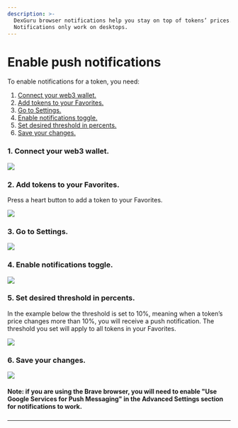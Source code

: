 ```yaml
---
description: >-
  DexGuru browser notifications help you stay on top of tokens’ prices.
  Notifications only work on desktops.
---
```


# Enable push notifications

To enable notifications for a token, you need:&#x20;

1. [Connect your web3 wallet.](enable-push-notifications.md#1.-connect-your-web3-wallet.)
2. [Add tokens to your Favorites.](enable-push-notifications.md#2.-add-tokens-to-your-favorites.)
3. [Go to Settings.](enable-push-notifications.md#3.-go-to-settings.)
4. [Enable notifications toggle.](enable-push-notifications.md#4.-enable-notifications-toggle.)
5. [Set desired threshold in percents.](enable-push-notifications.md#5.-set-desired-threshold-in-percents.)
6. [Save your changes.](enable-push-notifications.md#undefined)

### 1. **Connect your web3 wallet.**

![](https://lh6.googleusercontent.com/9\_AaLdHm5FDKHSaZksopYAgLtaSeDPU6Ch-Z93mT\_BU9S7VefJtedTMiXTCXlniFA6QqjtV0VqnZDFWkicmzk5Jrdx\_fnvU4lNSFUu8CZE75-nP8xPpXFUCNUQy-IvyCzAlRgpwO=s1600)

### 2. Add tokens to your Favorites.&#x20;

Press a heart button to add a token to your Favorites.

![](https://lh6.googleusercontent.com/H2NApHBDm1Ib9RaO9lsi32KN\_tkSzbgfWcRT2oDUAMHlAC-sy2\_SBA3L1J9UEXc6ZNXhTY\_OzjEKRT9R\_lzZMJ4B5FApxAnjXiJR9KI1uRNmnTyvsnOEOUCkOzZeZkTwPt4vMMq3=s1600)

### 3. **Go to Settings.**

![](https://lh3.googleusercontent.com/\_CkkmVOXNgI8gR00vZkO-EAZGoPrWk37B\_LEYUR1tbxH0unuz09nD5ntBCrkhjBvYhNL6O78wf0yx6ZKRGF7o9Pq3\_KQR7VbUdkiGzZzOXV0Dd96vG7KMLuPJWHDjpSCEmYTGIfr=s1600)

### 4. **Enable notifications toggle.**

![](https://lh4.googleusercontent.com/ibKBQOdlBS8-nVDWS\_7Br5mzzo4VumAY1G3WHXgIpu6Wq58wHPoCf5wzz6F4WzyRyb2GNKegEsN7gSXQluael0tP9QJqlOZ1FI6Up\_2e88z\_nhPsjGNE6m5Pvk-yACVbbql2ODVK=s1600)

### **5. Set desired threshold in percents.**

In the example below the threshold is set to 10%, meaning when a token’s price changes more than 10%, you will receive a push notification. The threshold you set will apply to all tokens in your Favorites.

![](https://lh4.googleusercontent.com/pWyzTtTWV37x\_s9T5HbRSny68HDn0zJ2avl8eKcP8fywK1DjLsLcuNGd1\_dW12p3Jgi5FRXr5DJDKbQ-\_zFm6\_0RvGAgLJg-QluanvJs9zUmj8t1GcKYeflZa5d9fLeAPaGwUuKv=s1600)

### 6. **Save your changes.**

![](https://lh5.googleusercontent.com/p06Y-VA5zgi1Y2H-IEWMJz98ACyfNLAzNDyqzSlPfP8upRQjQRpfsPlRCQ-3uzajft65zGHwwklU6lNsAmgBIU4JZ7e2uWzIZIUxBT1FSIFrybkHXstBt56FMM9mAusAZg5a9Fp6=s1600)

#### Note: if you are using the Brave browser, you will need to enable "Use Google Services for Push Messaging" in the Advanced Settings section for notifications to work.&#x20;

###

****

###
